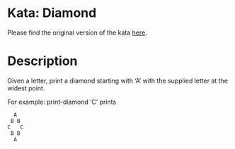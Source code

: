 # Kata: Diamond

Please find the original version of the kata [here](http://codingdojo.org/kata/Diamond/).

# Description
Given a letter, print a diamond starting with ‘A’ with the supplied letter at the widest point.

For example: print-diamond ‘C’ prints

	  A
	 B B
	C   C
	 B B
	  A
